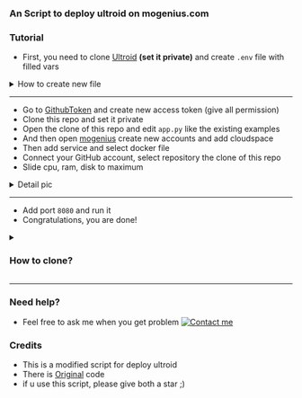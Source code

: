 


<b><h3>An Script to deploy ultroid on mogenius.com</h3></b>

### Tutorial

- First, you need to clone [Ultroid](https://github.com/TeamUltroid/Ultroid) **(set it private)** and create `.env` file with filled vars
<details>
<summary>How to create new file</summary>

- In your cloned repo
  - View code 
  - Click 3 dots 
  - Select create new files
<img src="./resources/extras/createfile.jpg" alt="details">
</details>

---
- Go to [GithubToken](https://github.com/settings/tokens) and create new access token (give all permission)
- Clone this repo and set it private
- Open the clone of this repo and edit `app.py` like the existing examples
- And then open [mogenius](mogenius.com) create new accounts and add cloudspace
- Then add service and select docker file
- Connect your GitHub account, select repository the clone of this repo
- Slide cpu, ram, disk to maximum
<details>
<summary>Detail pic</summary>
<img src="./resources/extras/slidecpu.jpg" alt="details">
</details>

---
- Add port `8080` and run it
- Congratulations, you are done!

<details>
<summary><h3>How to clone?</h3></summary>

- Fork the repo that u wanna clone first and do the steps
- **if you in mobile, turn on desktop site** 
  - click plus sign besides your profile icon and select import repository
  - then fill the old repository column with your forked repo link
  - **SET YOUR CLONE REPO TO PRIVATE**
<img src="./resources/extras/screencap.jpg" alt="details">
</details>

---
### Need help?
- Feel free to ask me when you get problem  [![Contact me](https://img.shields.io/badge/My%20Telegram-blue)](https://t.me/smithereensoul)

### Credits
- This is a modified script for deploy ultroid
- There is [Original](https://github.com/ITZ-ZAID/mogenius) code
- if u use this script, please give both a star ;)

